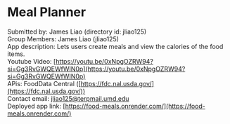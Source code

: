 # Meal Planner

Submitted by: James Liao (directory id: jliao125)  
Group Members: James Liao (jliao125)  
App description: Lets users create meals and view the calories of the food items.  
Youtube Video: [https://youtu.be/0xNpgOZRW94?si=Gg3RvGWQEWfWIN0p](https://youtu.be/0xNpgOZRW94?si=Gg3RvGWQEWfWIN0p)  
APis: FoodData Central ([https://fdc.nal.usda.gov/](https://fdc.nal.usda.gov/))  
Contact email: jliao125@terpmail.umd.edu  
Deployed app link: [https://food-meals.onrender.com/](https://food-meals.onrender.com/)  